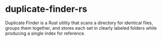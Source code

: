 # duplicate-finder-rs
Duplicate Finder is a Rust utility that scans a directory for identical files, groups them together, and stores each set in clearly labeled folders while producing a single index for reference.
